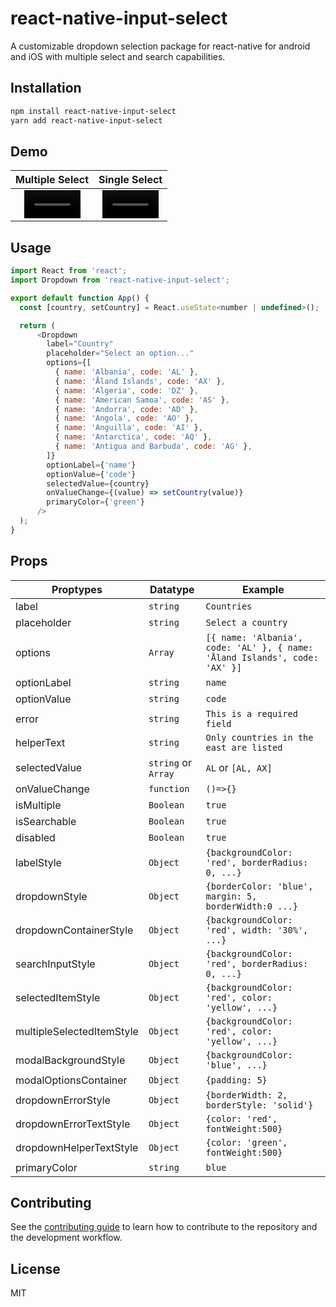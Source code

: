 # react-native-input-select

A customizable dropdown selection package for react-native for android and iOS with multiple select and search capabilities.

## Installation

```sh
npm install react-native-input-select
yarn add react-native-input-select
```

## Demo

|                                                       Multiple Select                                                        |                                                        Single Select                                                         |
| :--------------------------------------------------------------------------------------------------------------------------: | :--------------------------------------------------------------------------------------------------------------------------: |
| <video src='https://user-images.githubusercontent.com/9849221/148039859-9eb4ef87-60ca-4300-9899-fbe81dcb0fb6.mov' width=90/> | <video src='https://user-images.githubusercontent.com/9849221/148039800-9c30509a-6115-415e-aa3c-0402d64ec578.mov' width=90/> |

## Usage

```js
import React from 'react';
import Dropdown from 'react-native-input-select';

export default function App() {
  const [country, setCountry] = React.useState<number | undefined>();

  return (
      <Dropdown
        label="Country"
        placeholder="Select an option..."
        options={[
          { name: 'Albania', code: 'AL' },
          { name: 'Åland Islands', code: 'AX' },
          { name: 'Algeria', code: 'DZ' },
          { name: 'American Samoa', code: 'AS' },
          { name: 'Andorra', code: 'AD' },
          { name: 'Angola', code: 'AO' },
          { name: 'Anguilla', code: 'AI' },
          { name: 'Antarctica', code: 'AQ' },
          { name: 'Antigua and Barbuda', code: 'AG' },
        ]}
        optionLabel={'name'}
        optionValue={'code'}
        selectedValue={country}
        onValueChange={(value) => setCountry(value)}
        primaryColor={'green'}
      />
  );
}
```

## Props

| Proptypes                 | Datatype            | Example                                                                    |
| ------------------------- | ------------------- | -------------------------------------------------------------------------- |
| label                     | `string`            | `Countries`                                                                |
| placeholder               | `string`            | `Select a country`                                                         |
| options                   | `Array`             | `[{ name: 'Albania', code: 'AL' }, { name: 'Åland Islands', code: 'AX' }]` |
| optionLabel               | `string`            | `name`                                                                     |
| optionValue               | `string`            | `code`                                                                     |
| error                     | `string`            | `This is a required field`                                                 |
| helperText                | `string`            | `Only countries in the east are listed`                                    |
| selectedValue             | `string` or `Array` | `AL` or `[AL, AX]`                                                         |
| onValueChange             | `function`          | `()=>{}`                                                                   |
| isMultiple                | `Boolean`           | `true`                                                                     |
| isSearchable              | `Boolean`           | `true`                                                                     |
| disabled                  | `Boolean`           | `true`                                                                     |
| labelStyle                | `Object`            | `{backgroundColor: 'red', borderRadius: 0, ...}`                           |
| dropdownStyle             | `Object`            | `{borderColor: 'blue', margin: 5, borderWidth:0 ...}`                      |
| dropdownContainerStyle    | `Object`            | `{backgroundColor: 'red', width: '30%', ...}`                              |
| searchInputStyle          | `Object`            | `{backgroundColor: 'red', borderRadius: 0, ...}`                           |
| selectedItemStyle         | `Object`            | `{backgroundColor: 'red', color: 'yellow', ...}`                           |
| multipleSelectedItemStyle | `Object`            | `{backgroundColor: 'red', color: 'yellow', ...}`                           |
| modalBackgroundStyle      | `Object`            | `{backgroundColor: 'blue', ...}`                                           |
| modalOptionsContainer     | `Object`            | `{padding: 5}`                                                             |
| dropdownErrorStyle        | `Object`            | `{borderWidth: 2, borderStyle: 'solid'}`                                   |
| dropdownErrorTextStyle    | `Object`            | `{color: 'red', fontWeight:500}`                                           |
| dropdownHelperTextStyle   | `Object`            | `{color: 'green', fontWeight:500}`                                         |
| primaryColor              | `string`            | `blue`                                                                     |

## Contributing

See the [contributing guide](CONTRIBUTING.md) to learn how to contribute to the repository and the development workflow.

## License

MIT
